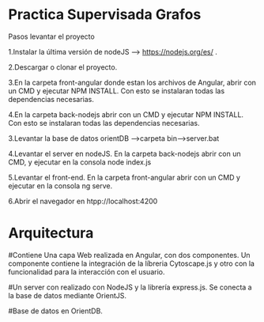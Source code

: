 # Practica Supervisada Grafos

Pasos levantar el proyecto

1.Instalar la última versión de nodeJS --> https://nodejs.org/es/ .

2.Descargar o clonar el proyecto.

3.En la carpeta front-angular donde estan los archivos de Angular, abrir con un CMD y ejecutar NPM INSTALL. Con esto se instalaran todas las dependencias necesarias.

4.En la carpeta back-nodejs abrir con un CMD y ejecutar NPM INSTALL. Con esto se instalaran todas las dependencias necesarias.

3.Levantar la base de datos orientDB -->carpeta bin-->server.bat

4.Levantar el server en nodeJS. En la carpeta back-nodejs abrir con un CMD, y ejecutar en la consola node index.js

5.Levantar el front-end. En la carpeta front-angular abrir con un CMD y ejecutar en la consola ng serve.

6.Abrir el navegador en htpp://localhost:4200


# Arquitectura 

#Contiene Una capa Web realizada en Angular, con dos componentes. Un componente contiene la integración de la líbreria Cytoscape.js
y otro con la funcionalidad para la interacción con el usuario.

#Un server con realizado con NodeJS y la librería express.js. Se conecta a la base de datos mediante OrientJS.

#Base de datos en OrientDB.

